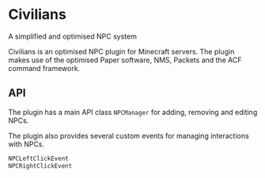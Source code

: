 # Civilians
A simplified and optimised NPC system

Civilians is an optimised NPC plugin for Minecraft servers.
The plugin makes use of the optimised Paper software, NMS, Packets and the ACF command framework.  

## API
The plugin has a main API class `NPCManager` for adding, removing and editing NPCs.

The plugin also provides several custom events for managing interactions with NPCs.
```java
NPCLeftClickEvent
NPCRightClickEvent
```